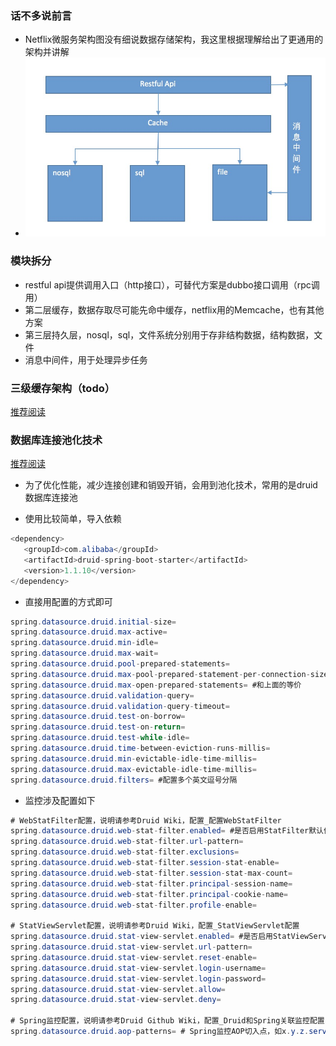 ### 话不多说前言

- Netflix微服务架构图没有细说数据存储架构，我这里根据理解给出了更通用的架构并讲解
- ![如图](./../asset/image/storage-framework.jpg)

### 模块拆分

* restful api提供调用入口（http接口），可替代方案是dubbo接口调用（rpc调用）
* 第二层缓存，数据存取尽可能先命中缓存，netflix用的Memcache，也有其他方案
* 第三层持久层，nosql，sql，文件系统分别用于存非结构数据，结构数据，文件
* 消息中间件，用于处理异步任务

### 三级缓存架构（todo）

[推荐阅读](https://www.cnblogs.com/panchanggui/p/9503666.html)

### 数据库连接池化技术

[推荐阅读](https://github.com/alibaba/druid/tree/master/druid-spring-boot-starter)
* 为了优化性能，减少连接创建和销毁开销，会用到池化技术，常用的是druid数据库连接池

* 使用比较简单，导入依赖
```java
<dependency>
   <groupId>com.alibaba</groupId>
   <artifactId>druid-spring-boot-starter</artifactId>
   <version>1.1.10</version>
</dependency>
```

* 直接用配置的方式即可
```java
spring.datasource.druid.initial-size=
spring.datasource.druid.max-active=
spring.datasource.druid.min-idle=
spring.datasource.druid.max-wait=
spring.datasource.druid.pool-prepared-statements=
spring.datasource.druid.max-pool-prepared-statement-per-connection-size= 
spring.datasource.druid.max-open-prepared-statements= #和上面的等价
spring.datasource.druid.validation-query=
spring.datasource.druid.validation-query-timeout=
spring.datasource.druid.test-on-borrow=
spring.datasource.druid.test-on-return=
spring.datasource.druid.test-while-idle=
spring.datasource.druid.time-between-eviction-runs-millis=
spring.datasource.druid.min-evictable-idle-time-millis=
spring.datasource.druid.max-evictable-idle-time-millis=
spring.datasource.druid.filters= #配置多个英文逗号分隔
```

* 监控涉及配置如下
```java
# WebStatFilter配置，说明请参考Druid Wiki，配置_配置WebStatFilter
spring.datasource.druid.web-stat-filter.enabled= #是否启用StatFilter默认值false
spring.datasource.druid.web-stat-filter.url-pattern=
spring.datasource.druid.web-stat-filter.exclusions=
spring.datasource.druid.web-stat-filter.session-stat-enable=
spring.datasource.druid.web-stat-filter.session-stat-max-count=
spring.datasource.druid.web-stat-filter.principal-session-name=
spring.datasource.druid.web-stat-filter.principal-cookie-name=
spring.datasource.druid.web-stat-filter.profile-enable=

# StatViewServlet配置，说明请参考Druid Wiki，配置_StatViewServlet配置
spring.datasource.druid.stat-view-servlet.enabled= #是否启用StatViewServlet（监控页面）默认值为false（考虑到安全问题默认并未启动，如需启用建议设置密码或白名单以保障安全）
spring.datasource.druid.stat-view-servlet.url-pattern=
spring.datasource.druid.stat-view-servlet.reset-enable=
spring.datasource.druid.stat-view-servlet.login-username=
spring.datasource.druid.stat-view-servlet.login-password=
spring.datasource.druid.stat-view-servlet.allow=
spring.datasource.druid.stat-view-servlet.deny=

# Spring监控配置，说明请参考Druid Github Wiki，配置_Druid和Spring关联监控配置
spring.datasource.druid.aop-patterns= # Spring监控AOP切入点，如x.y.z.service.*,配置多个英文逗号分隔
```










